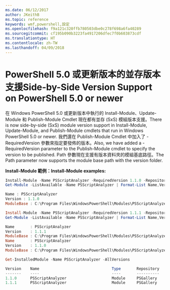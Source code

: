 ```yaml
---
ms.date: 06/12/2017
author: JKeithB
ms.topic: reference
keywords: wmf,powershell,設定
ms.openlocfilehash: f9a121c320ffb780503dbe0c278f698a6fa40289
ms.sourcegitcommit: cf195b090b3223fa4917206dfec7f0b603873cdf
ms.translationtype: HT
ms.contentlocale: zh-TW
ms.lasthandoff: 04/09/2018
---
```

# <a name="side-by-side-version-support-on-powershell-50-or-newer"></a><span data-ttu-id="172c1-102">PowerShell 5.0 或更新版本的並存版本支援</span><span class="sxs-lookup"><span data-stu-id="172c1-102">Side-by-Side Version Support on PowerShell 5.0 or newer</span></span>

<span data-ttu-id="172c1-103">在 Windows PowerShell 5.0 或更新版本中執行的 Install-Module、Update-Module 和 Publish-Module Cmdlet 現在都有並存 (SxS) 模組版本支援。</span><span class="sxs-lookup"><span data-stu-id="172c1-103">There is now side-by-side (SxS) module version support in Install-Module, Update-Module, and Publish-Module cmdlets that run in Windows PowerShell 5.0 or newer.</span></span>
<span data-ttu-id="172c1-104">我們還在 Publish-Module Cmdlet 中加入了 -RequiredVersion 參數來指定要發佈的版本。</span><span class="sxs-lookup"><span data-stu-id="172c1-104">Also, we have added a -RequiredVersion parameter to the Publish-Module cmdlet to specify the version to be published.</span></span> <span data-ttu-id="172c1-105">Path 參數現在支援有版本資料夾的模組基底路徑。</span><span class="sxs-lookup"><span data-stu-id="172c1-105">The Path parameter now supports the module base path with the version folder.</span></span>

<span data-ttu-id="172c1-106">**Install-Module 範例：**</span><span class="sxs-lookup"><span data-stu-id="172c1-106">**Install-Module examples:**</span></span>
```powershell
Install-Module -Name PSScriptAnalyzer -RequiredVersion 1.1.0 -Repository PSGallery
Get-Module -ListAvailable -Name PSScriptAnalyzer | Format-List Name,Version,ModuleBase

Name : PSScriptAnalyzer
Version : 1.1.0
ModuleBase : C:\Program Files\WindowsPowerShell\Modules\PSScriptAnalyzer\1.1.0

Install-Module -Name PSScriptAnalyzer -RequiredVersion 1.1.1 -Repository PSGallery
Get-Module -ListAvailable -Name PSScriptAnalyzer | Format-List Name,Version,ModuleBase

Name       : PSScriptAnalyzer
Version    : 1.1.1
ModuleBase : C:\Program Files\WindowsPowerShell\Modules\PSScriptAnalyzer\1.1.1
Name       : PSScriptAnalyzer
Version    : 1.1.0
ModuleBase : C:\Program Files\WindowsPowerShell\Modules\PSScriptAnalyzer\1.1.0

Get-InstalledModule -Name PSScriptAnalyzer -AllVersions

Version    Name                                Type       Repository           Description
-------    ----                                ----       ----------           -----------
1.1.0      PSScriptAnalyzer                    Module     PSGallery            PSScriptAnalyzer provides script analysis...
1.1.1      PSScriptAnalyzer                    Module     PSGallery            PSScriptAnalyzer provides script analysis...
```